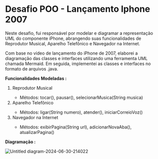 # Desafio POO - Lançamento Iphone 2007

Neste desafio, fui responsável por modelar e diagramar a representação UML do componente iPhone, abrangendo suas funcionalidades de Reprodutor Musical, Aparelho Telefônico e Navegador na Internet.

Com base no vídeo de lançamento do iPhone de 2007, elaborei a diagramação das classes e interfaces utilizando uma ferramenta UML chamada Mermaid. Em seguida, implementei as classes e interfaces no formato de arquivos .java.

<strong>Funcionalidades Modeladas :</strong>
<ol>
<li>Reprodutor Musical</li>
  <ul><li>Métodos: tocar(), pausar(), selecionarMusica(String musica)</li></ul>
<li>Aparelho Telefônico</li>
  <ul><li>Métodos: ligar(String numero), atender(), iniciarCorreioVoz()</li></ul>
<li>Navegador na Internet</li>
  <ul><li>Métodos: exibirPagina(String url), adicionarNovaAba(), atualizarPagina()</li></ul>
</ol>

<strong>Diagramação :</strong><br>

![Untitled diagram-2024-06-30-214022](https://github.com/Linejesus/Lancamento_Iphone_2007/assets/161092862/33bce820-87ae-480a-80a3-3285f82d8150)
